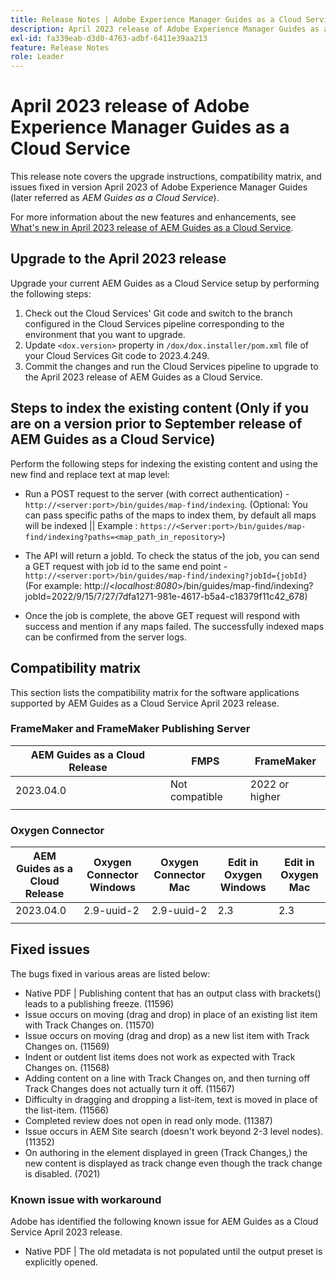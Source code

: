 ```yaml
---
title: Release Notes | Adobe Experience Manager Guides as a Cloud Service, April 2023 release
description: April 2023 release of Adobe Experience Manager Guides as a Cloud Service
exl-id: fa339eab-d3d0-4763-adbf-6411e39aa213
feature: Release Notes
role: Leader
---
```

# April 2023 release of Adobe Experience Manager Guides as a Cloud Service 

This release note covers the upgrade instructions, compatibility matrix, and issues fixed in version April 2023 of Adobe Experience Manager Guides (later referred as *AEM Guides as a Cloud Service*).

For more information about the new features and enhancements, see [What's new in April 2023 release of AEM Guides as a Cloud Service](whats-new-2023.4.0.md).

## Upgrade to the April 2023 release

Upgrade your current AEM Guides as a Cloud Service setup by performing the following steps:

1. Check out the Cloud Services' Git code and switch to the branch configured in the Cloud Services pipeline corresponding to the environment that you want to upgrade.
2. Update `<dox.version>` property in `/dox/dox.installer/pom.xml` file of your Cloud Services Git code to 2023.4.249.
3. Commit the changes and run the Cloud Services pipeline to upgrade to the April 2023 release of AEM Guides as a Cloud Service.

## Steps to index the existing content (Only if you are on a version prior to September release of AEM Guides as a Cloud Service)

Perform the following steps for indexing the existing content and using the new find and replace text at map level:

* Run a POST request to the server (with correct authentication) - `http://<server:port>/bin/guides/map-find/indexing`.
(Optional: You can pass specific paths of the maps to index them, by default all maps will be indexed || Example : `https://<Server:port>/bin/guides/map-find/indexing?paths=<map_path_in_repository>`)

* The API will return a jobId. To check the status of the job, you can send a GET request with job id to the same end point - `http://<server:port>/bin/guides/map-find/indexing?jobId={jobId}`
(For example: http://<_localhost:8080_>/bin/guides/map-find/indexing?jobId=2022/9/15/7/27/7dfa1271-981e-4617-b5a4-c18379f11c42_678)

* Once the job is complete, the above GET request will respond with success and mention if any maps failed. The successfully indexed maps can be confirmed from the server logs.

## Compatibility matrix

This section lists the compatibility matrix for the software applications supported by AEM Guides as a Cloud Service April 2023 release. 

### FrameMaker and FrameMaker Publishing Server

| AEM Guides as a Cloud Release| FMPS | FrameMaker |
| --- | --- | --- |
| 2023.04.0 | Not compatible | 2022 or higher |
| | | |


### Oxygen Connector

| AEM Guides as a Cloud Release | Oxygen Connector Windows | Oxygen Connector Mac | Edit in Oxygen Windows | Edit in Oxygen Mac | 
| --- | --- | --- | --- | --- |
| 2023.04.0| 2.9-uuid-2 | 2.9-uuid-2 | 2.3 | 2.3 | 
|  |  |  |  |



## Fixed issues

The bugs fixed in various areas are listed below:

* Native PDF | Publishing content that has an output class with brackets() leads to a publishing freeze. (11596)
* Issue occurs on moving (drag and drop) in place of an existing list item with Track Changes on. (11570)
* Issue occurs on moving (drag and drop) as a new list item with Track Changes on. (11569)
* Indent or outdent list items does not work as expected with Track Changes on. (11568)
* Adding content on a line with  Track Changes on, and then turning off Track Changes does not actually turn it off. (11567)
* Difficulty in dragging and dropping a list-item, text is moved in place of the list-item. (11566)
* Completed review does not open in read only mode. (11387)
* Issue occurs in AEM Site search (doesn't work beyond 2-3 level nodes). (11352)
* On authoring in the element displayed in green (Track Changes,) the new content is displayed as track change even though the track change is disabled. (7021)

### Known issue with workaround

Adobe has identified the following known issue for AEM Guides as a Cloud Service April 2023 release.

* Native PDF | The old metadata is not populated until the output preset is explicitly opened.
